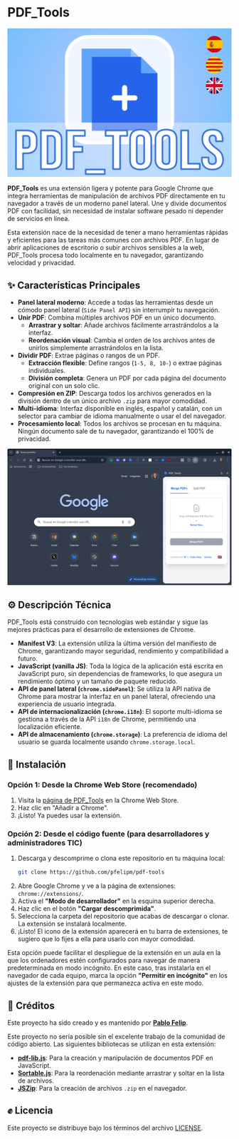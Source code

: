 # PDF_Tools

<p align="center">
  <img src="./readme-files/PT destacado 540x357.png">
</p>

**PDF_Tools** es una extensión ligera y potente para Google Chrome que integra herramientas de manipulación de archivos PDF directamente en tu navegador a través de un moderno panel lateral. Une y divide documentos PDF con facilidad, sin necesidad de instalar software pesado ni depender de servicios en línea.

Esta extensión nace de la necesidad de tener a mano herramientas rápidas y eficientes para las tareas más comunes con archivos PDF. En lugar de abrir aplicaciones de escritorio o subir archivos sensibles a la web, PDF_Tools procesa todo localmente en tu navegador, garantizando velocidad y privacidad.

## ✨ Características Principales

* **Panel lateral moderno**: Accede a todas las herramientas desde un cómodo panel lateral (`Side Panel API`) sin interrumpir tu navegación.
* **Unir PDF**: Combina múltiples archivos PDF en un único documento.
    * **Arrastrar y soltar**: Añade archivos fácilmente arrastrándolos a la interfaz.
    * **Reordenación visual**: Cambia el orden de los archivos antes de unirlos simplemente arrastrándolos en la lista.
* **Dividir PDF**: Extrae páginas o rangos de un PDF.
    * **Extracción flexible**: Define rangos (`1-5, 8, 10-`) o extrae páginas individuales.
    * **División completa**: Genera un PDF por cada página del documento original con un solo clic.
* **Compresión en ZIP**: Descarga todos los archivos generados en la división dentro de un único archivo `.zip` para mayor comodidad.
* **Multi-idioma**: Interfaz disponible en inglés, español y catalán, con un selector para cambiar de idioma manualmente o usar el del navegador.
* **Procesamiento local**: Todos los archivos se procesan en tu máquina. Ningún documento sale de tu navegador, garantizando el 100% de privacidad.

<p align="center">
  <img src="./readme-files/Capturas.gif">
</p>

## ⚙️ Descripción Técnica

PDF_Tools está construido con tecnologías web estándar y sigue las mejores prácticas para el desarrollo de extensiones de Chrome.

* **Manifest V3**: La extensión utiliza la última versión del manifiesto de Chrome, garantizando mayor seguridad, rendimiento y compatibilidad a futuro.
* **JavaScript (vanilla JS)**: Toda la lógica de la aplicación está escrita en JavaScript puro, sin dependencias de frameworks, lo que asegura un rendimiento óptimo y un tamaño de paquete reducido.
* **API de panel lateral (`chrome.sidePanel`)**: Se utiliza la API nativa de Chrome para mostrar la interfaz en un panel lateral, ofreciendo una experiencia de usuario integrada.
* **API de internacionalización (`chrome.i18n`)**: El soporte multi-idioma se gestiona a través de la API `i18n` de Chrome, permitiendo una localización eficiente.
* **API de almacenamiento (`chrome.storage`)**: La preferencia de idioma del usuario se guarda localmente usando `chrome.storage.local`.

## 🚀 Instalación

### Opción 1: Desde la Chrome Web Store (recomendado)

1.  Visita la [página de PDF_Tools]() en la Chrome Web Store.
2.  Haz clic en "Añadir a Chrome".
3.  ¡Listo! Ya puedes usar la extensión.

### Opción 2: Desde el código fuente (para desarrolladores y administradores TIC)

1.  Descarga y descomprime o clona este repositorio en tu máquina local:
    ```bash
    git clone https://github.com/pfelipm/pdf-tools
    ```
2.  Abre Google Chrome y ve a la página de extensiones: `chrome://extensions/`.
3.  Activa el **"Modo de desarrollador"** en la esquina superior derecha.
4.  Haz clic en el botón **"Cargar descomprimida"**.
5.  Selecciona la carpeta del repositorio que acabas de descargar o clonar. La extensión se instalará localmente.
6. ¡Listo! El icono de la extensión aparecerá en tu barra de extensiones, te sugiero que lo fijes a ella para usarlo con mayor comodidad.

Esta opción puede facilitar el despliegue de la extensión en un aula en la que los ordenadores estén configurados para navegar de manera predeterminada en modo incógnito. En este caso, tras instalarla en el navegador de cada equipo, marca la opción **"Permitir en incógnito"** en los ajustes de la extensión para que permanezca activa en este modo.

## 💙 Créditos

Este proyecto ha sido creado y es mantenido por **[Pablo Felip](https://www.linkedin.com/in/pfelipm/)**.

Este proyecto no sería posible sin el excelente trabajo de la comunidad de código abierto. Las siguientes bibliotecas se utilizan en esta extensión:

* **[pdf-lib.js](https://github.com/Hopding/pdf-lib)**: Para la creación y manipulación de documentos PDF en JavaScript.
* **[Sortable.js](https://github.com/SortableJS/Sortable)**: Para la reordenación mediante arrastrar y soltar en la lista de archivos.
* **[JSZip](https://github.com/Stuk/jszip)**: Para la creación de archivos `.zip` en el navegador.

## ✊ Licencia

Este proyecto se distribuye bajo los términos del archivo [LICENSE](/LICENSE).
